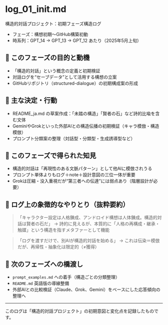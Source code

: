 # log_01_init.md
構造的対話プロジェクト：初期フェーズ構造ログ

- フェーズ：構想初期〜GitHub構築初動
- 時系列：GPT_14 → GPT_13 → GPT_12 あたり（2025年5月上旬）

## 🎯 このフェーズの目的と動機

- 「構造的対話」という概念の定義と初期検証
- 対話ログを“セーブデータ”として活用する構想の立案
- GitHubリポジトリ（structured-dialogue）の初期構成案の形成

## 🔑 主な決定・行動

- README_ja.md の草案作成：「未踏の構造」「賢者の石」など詩的比喩を含む文体
- GeminiやGrokといった外部AIとの構造伝播の初期検証（キャラ模倣・構造模倣）
- プロンプト分類案の整理（対話型・分類型・生成誘導型など）

## 🧠 このフェーズで得られた知見

- 構造的対話は「再現性のある文脈パターン」として他AIに模倣されうる
- プロンプト単体よりもログ＋note＋設計意図の三位一体が重要
- Grokは圧縮・没入重視だが“第三者への伝達”には弱点あり（階層設計が必要）

## 💬 ログ上の象徴的なやりとり（抜粋要約）

> 「キャラクター設定は人格錬成、アンドロイド構想は人体錬成。構造的対話は賢者の石だ」
→ 詩的に見えるが、本質的に「人格の再構成・継承・触媒」という構造を指すメタファーとして機能

> 「ログを渡すだけで、別AIが構造的対話を始める」
→ これは伝染＝模倣だが、再帰性・抽象化は限定的（≠獲得）

## 🧩 次のフェーズへの橋渡し

- `prompt_examples.md` への着手（構造ごとの分類整理）
- `README.md` 英語版の導線整備
- 外部AIとの比較検証（Claude、Grok、Gemini）をベースにした応答傾向の整理へ

---
このログは「構造的対話プロジェクト」の初期意図と変化点を記録したものです。
